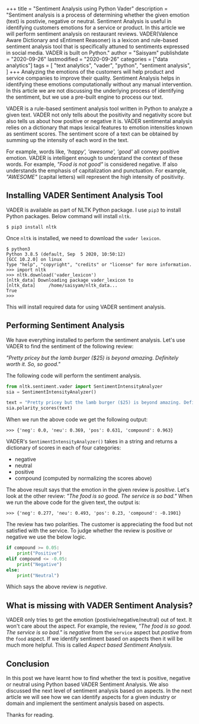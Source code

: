 +++
title = "Sentiment Analysis using Python Vader"
description = "Sentiment analysis is a process of determining whether the given emotion (text) is postivie, negative or neutral. Sentiment Analysis is useful in identifying customers emotions for a service or product. In this article we will perform sentiment analysis on restaurant reviews. VADER(Valence Aware Dictionary and sEntiment Reasoner) is a lexicon and rule-based sentiment analysis tool that is specifically attuned to sentiments expressed in social media. VADER is built on Python."
author = "Saisyam"
publishdate = "2020-09-26"
lastmodified = "2020-09-26"
categories = ["data analytics"]
tags = [
    "text analytics",
    "vader",
    "python",
    "sentiment analysis",
]
+++
Analyzing the emotions of the customers will help product and service companies to improve their quality. Sentiment Analysis helps in identifying these emotions computationally without any manual intervention. In this article we are not discussing the underlying process of identifying the sentiment, but we use a pre-built engine to process our text.

VADER is a rule-based sentiment analysis tool written in Python to analyze a given text. VADER not only tells about the positivity and negativity score but also tells us about how positive or negative it is. VADER sentimental analysis relies on a dictionary that maps lexical features to emotion intensities known as sentiment scores. The sentiment score of a text can be obtained by summing up the intensity of each word in the text.

For example, words like, *'happy', 'awesome', 'good'* all convey positive emotion. VADER is intelligent enough to understand the context of these words. For example, *"Food is not good"* is considered negative. If also understands the emphasis of capitalization and punctuation. For example, *"AWESOME"* (capital letters) will represent the high intensity of positivity.

## Installing VADER Sentiment Analysis Tool
VADER is available as part of NLTK Python package. I use `pip3` to install Python packages. Below command will install `nltk`.
```shell
$ pip3 install nltk
```
Once `nltk` is installed, we need to download the `vader lexicon`.

```shell
$ python3
Python 3.8.5 (default, Sep  5 2020, 10:50:12) 
[GCC 10.2.0] on linux
Type "help", "copyright", "credits" or "license" for more information.
>>> import nltk
>>> nltk.download('vader_lexicon')
[nltk_data] Downloading package vader_lexicon to
[nltk_data]     /home/saisyam/nltk_data...
True
>>> 
```
This will install required data for using VADER sentiment analysis.

## Performing Sentiment Analysis
We have everything installed to perform the sentiment analysis. Let's use VADER to find the sentiment of the following review:

*"Pretty pricey but the lamb burger ($25) is beyond amazing. Definitely worth it. So, so good."*

The following code will perform the sentiment analysis.

```python
from nltk.sentiment.vader import SentimentIntensityAnalyzer
sia = SentimentIntensityAnalyzer()

text = "Pretty pricey but the lamb burger ($25) is beyond amazing. Definitely worth it. So, so good."
sia.polarity_scores(text)
```
When we run the above code we get the following output:
```shell
>>> {'neg': 0.0, 'neu': 0.369, 'pos': 0.631, 'compound': 0.963}
```
VADER's `SentimentIntensityAnalyzer()` takes in a string and returns a dictionary of scores in each of four categories:
* negative
* neutral
* positive
* compound (computed by normalizing the scores above)

The above result says that the emotion in the given review is *positive*. Let's look at the other review:
*"The food is so good. The service is so bad."*
When we run the above code for the given text, the output is:
```shell
>>> {'neg': 0.277, 'neu': 0.493, 'pos': 0.23, 'compound': -0.1901}
```
The review has two polarities. The customer is appreciating the food but not satisfied with the service. To judge whether the review is positive or negative we use the below logic.

```python
if compound >= 0.05:
    print("Positive")
elif compound <= -0.05:
    print("Negative")
else:
    print("Neutral")
```
Which says the above review is *negative*.

## What is missing with VADER Sentiment Analysis?
VADER only tries to get the emotion (postivie/negative/neutral) out of text. It won't care about the aspect. For example, the review,
*"The food is so good. The service is so bad."* is *negative* from the `service` aspect but *postive* from the `food` aspect. If we identify sentiment based on aspects then it will be much more helpful. This is called *Aspect based Sentiment Analysis*.

## Conclusion
In this post we have learnt how to find whether the text is positive, negative or neutral using Python based VADER Sentiment Analysis. We also discussed the next level of sentiment analysis based on aspects. In the next article we will see how we can identify aspects for a given industry or domain and implement the sentiment analysis based on aspects.

Thanks for reading.